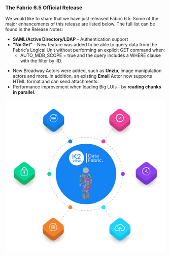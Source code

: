 ### The Fabric 6.5 Official Release

We would like to share that we have just released Fabric 6.5. Some of the major enhancements of this release are listed below. The full list can be found in the Release Notes:

- **SAML/Active Directory/LDAP** - Authentication support
- **"No Get"** - New feature was added to be able to query data from the Fabric’s Logical Unit without performing an explicit GET command when:
  - AUTO_MDB_SCOPE = true and the query includes a WHERE clause with the filter by IID.

* New Broadway Actors were added, such as **Unzip**, image manipulation actors and more. In addition, an existing **Email** Actor now supports HTML format and can send attachments.
* Performance improvement when loading Big LUIs - by **reading chunks in parallel**. 

<img src="images/use_cases.png" alt="image" style="zoom: 67%;" />